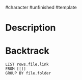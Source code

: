 #character #unfinished #template 
# Description
# Backtrack
``` dataview
LIST rows.file.link
FROM [[]]
GROUP BY file.folder
```
